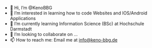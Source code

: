 - 👋 Hi, I’m @KenoBBG
- 👀 I’m interested in learning how to code Websites and IOS/Android Applications
- 🌱 I’m currently learning Information Science (BSc) at Hochschule Darmstadt
- 💞️ I’m looking to collaborate on ...
- 📫 How to reach me: Email me at info@keno-bbg.de

<!---
KenoBBG/KenoBBG is a ✨ special ✨ repository because its `README.md` (this file) appears on your GitHub profile.
You can click the Preview link to take a look at your changes.
--->
